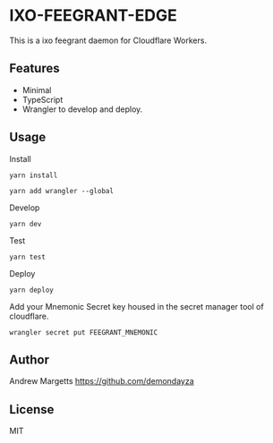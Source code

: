 # IXO-FEEGRANT-EDGE

This is a ixo feegrant daemon for Cloudflare Workers.

## Features

- Minimal
- TypeScript
- Wrangler to develop and deploy.


## Usage

Install

```
yarn install

yarn add wrangler --global
```

Develop

```
yarn dev
```

Test

```
yarn test
```

Deploy

```
yarn deploy
```

Add your Mnemonic Secret key housed in the secret manager tool of cloudflare.

```
wrangler secret put FEEGRANT_MNEMONIC
```



## Author

Andrew Margetts <https://github.com/demondayza>

## License

MIT

